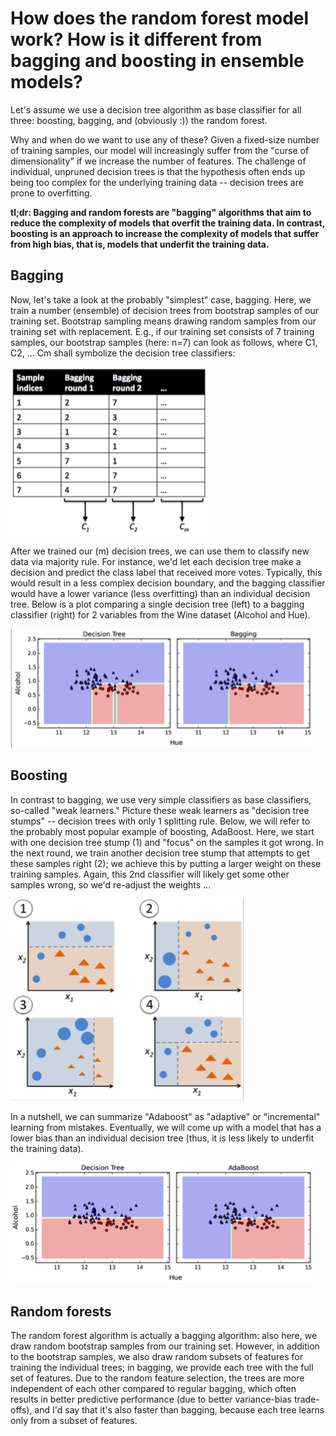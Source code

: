 # How does the random forest model work? How is it different from bagging and boosting in ensemble models?

Let's assume we use a decision tree algorithm as base classifier for all three: boosting, bagging, and (obviously :)) the random forest.


Why and when do we want to use any of these? Given a fixed-size number of training samples, our model will increasingly suffer from the "curse of dimensionality" if we increase the number of features. The challenge of individual, unpruned decision trees is that the hypothesis often ends up being too complex for the underlying training data -- decision trees are prone to overfitting.


**tl;dr: Bagging and random forests are "bagging" algorithms that aim to reduce the complexity of models that overfit the training data. In contrast, boosting is an approach to increase the complexity of models that suffer from high bias, that is, models that underfit the training data.**


## Bagging


Now, let's take a look at the probably "simplest" case, bagging. Here, we train a number (ensemble) of decision trees from bootstrap samples of our training set. Bootstrap sampling means drawing random samples from our training set with replacement. E.g., if our training set consists of 7 training samples, our bootstrap samples (here: n=7) can look as follows, where C1, C2, ... Cm shall symbolize the decision tree classifiers:


![](./bagging-boosting-rf/bagging.png)


After we trained our (m) decision trees, we can use them to classify new data via majority rule. For instance, we'd let each decision tree make a decision and predict the class label that received more votes. Typically, this would result in a less complex decision boundary, and the bagging classifier would have a lower variance (less overfitting) than an individual decision tree. Below is a plot comparing a single decision tree (left) to a bagging classifier (right) for 2 variables from the Wine dataset (Alcohol and Hue).


![](./bagging-boosting-rf/bagging-regions.png)


## Boosting


In contrast to bagging, we use very simple classifiers as base classifiers, so-called "weak learners." Picture these weak learners as "decision tree stumps" -- decision trees with only 1 splitting rule. Below, we will refer to the probably most popular example of boosting, AdaBoost. Here, we start with one decision tree stump (1) and "focus" on the samples it got wrong. In the next round, we train another decision tree stump that attempts to get these samples right (2); we achieve this by putting a larger weight on these training samples. Again, this 2nd classifier will likely get some other samples wrong, so we'd re-adjust the weights ...


![](./bagging-boosting-rf/boosting.png)


In a nutshell, we can summarize "Adaboost" as "adaptive" or "incremental"
learning from mistakes. Eventually, we will come up with a model that has a lower bias than an individual decision tree (thus, it is less likely to underfit the training data).


![](./bagging-boosting-rf/boosting-regions.png)


## Random forests


The random forest algorithm is actually a bagging algorithm: also here, we draw random bootstrap samples from our training set. However, in addition to the bootstrap samples, we also draw random subsets of features for training the individual trees; in bagging, we provide each tree with the full set of features. Due to the random feature selection, the trees are more independent of each other compared to regular bagging, which often results in better predictive performance (due to better variance-bias trade-offs), and I'd say that it's also faster than bagging, because each tree learns only from a subset of features.   
